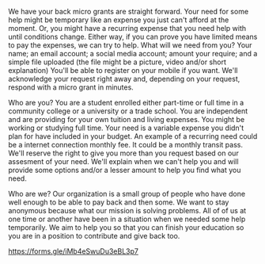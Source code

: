 We have your back micro grants are straight forward. Your need for some help might be temporary like an expense you just can't afford at the moment. Or, you might have a recurring expense that you need help with until conditions change. Either way, if you can prove you have limited means to pay the expenses, we can try to help. What will we need from you? Your name; an email account; a social media account; amount your require; and a simple file uploaded (the file might be a picture, video and/or short explanation) You'll be able to register on your mobile if you want. We'll acknowledge your request right away and, depending on your request, respond with a micro grant in minutes.

Who are you? You are a student enrolled either part-time or full time in a community college or a university or a trade school. You are independent and are providing for your own tuition and living expenses. You might be working or studying full time. Your need is a variable expense you didn't plan for have included in your budget. An example of a recurring need could be a internet connection monthly fee. It could be a monthly transit pass. We'll reserve the right to give you more than you request based on our assesment of your need. We'll explain when we can't help you and will provide some options and/or a lesser amount to help you find what you need.

Who are we? Our organization is a small group of people who have done well enough to be able to pay back and then some. We want to stay anonymous because what our mission is solving problems. All of of us at one time or another have been in a situation when we needed some help temporarily. We aim to help you so that you can finish your education so you are in a position to contribute and give back too.

https://forms.gle/iMb4eSwuDu3eBL3p7
